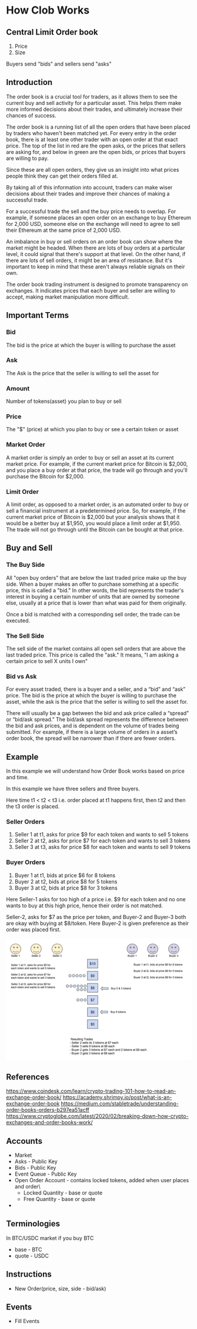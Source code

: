 # How Clob Works

## Central Limit Order book
1) Price
2) Size

Buyers send "bids" and sellers send "asks"

## Introduction
The order book is a crucial tool for traders, as it allows them to see the current buy and sell activity for a 
particular asset. This helps them make more informed decisions about their trades, and ultimately increase their 
chances of success.

The order book is a running list of all the open orders that have been placed by traders who haven't been matched yet. 
For every entry in the order book, there is at least one other trader with an open order at that exact price. The top of 
the list in red are the open asks, or the prices that sellers are asking for, and below in green are the open bids, or 
prices that buyers are willing to pay.

Since these are all open orders, they give us an insight into what prices people think they can get their orders filled at.

By taking all of this information into account, traders can make wiser decisions about their  trades and improve their 
chances of making a successful trade.

For a successful trade the sell and the buy price needs to overlap. For example, if someone places an open order on an 
exchange to buy Ethereum for 2,000 USD, someone else on the exchange will need to agree to sell their Ethereum at the 
same price of 2,000 USD.

An imbalance in buy or sell orders on an order book can show where the market might be headed. When there are lots of 
buy orders at a particular level, it could signal that there's support at that level. On the other hand, if there are 
lots of sell orders, it might be an area of resistance. But it's important to keep in mind that these aren't always 
reliable signals on their own.

The order book trading instrument is designed to promote transparency on exchanges. It indicates prices that each 
buyer and seller are willing to accept, making market manipulation more difficult.

## Important Terms
### Bid
The bid is the price at which the buyer is willing to purchase the asset

### Ask
The Ask is the price that the seller is willing to sell the asset for

### Amount  
Number of tokens(asset) you plan to buy or sell

### Price
The "$" (price) at which you plan to buy or see a certain token or asset

### Market Order
A market order is simply an order to buy or sell an asset at its current market price. For example, if the current market 
price for Bitcoin is $2,000, and you place a buy order at that price, the trade will go through and you'll purchase the 
Bitcoin for $2,000.


### Limit Order
A limit order, as opposed to a market order, is an automated order to buy or sell a financial instrument at a predetermined 
price. So, for example, if the current market price of Bitcoin is $2,000 but your analysis shows that it would be a 
better buy at $1,950, you would place a limit order at $1,950. The trade will not go through until the Bitcoin can be 
bought at that price.

## Buy and Sell

### The Buy Side
All "open buy orders" that are below the last traded price make up the buy side. When a buyer makes an offer to purchase 
something at a specific price, this is called a "bid." In other words, the bid represents the trader's interest in buying 
a certain number of units that are owned by someone else, usually at a price that is lower than what was paid for them 
originally.

Once a bid is matched with a corresponding sell order, the trade can be executed.

### The Sell Side
The sell side of the market contains all open sell orders that are above the last traded price. This price is called the 
"ask." It means, "I am asking a certain price to sell X units I own"

### Bid vs Ask
For every asset traded, there is a buyer and a seller, and a “bid” and “ask” price. The bid is the price at which the 
buyer is willing to purchase the asset, while the ask is the price that the seller is willing to sell the asset for.

There will usually be a gap between the bid and ask price called a “spread” or “bid/ask spread.” The bid/ask spread represents 
the difference between the bid and ask prices, and is dependent on the volume of trades being submitted. For example, if there 
is a large volume of orders in a asset’s order book, the spread will be narrower than if there are fewer orders.

## Example
In this example we will understand how Order Book works based on price and time.

In this example we have three sellers and three buyers. 

Here time t1 < t2 < t3 i.e. order placed at t1 happens first, then t2 and then the t3 order is placed.

### Seller Orders
1) Seller 1 at t1, asks for price $9 for each token and wants to sell 5 tokens
2) Seller 2 at t2, asks for price $7 for each token and wants to sell 3 tokens
3) Seller 3 at t3, asks for price $8 for each token and wants to sell 9 tokens

### Buyer Orders
1) Buyer 1 at t1, bids at price $6 for 8 tokens
2) Buyer 2 at t2, bids at price $8 for 5 tokens
3) Buyer 3 at t2, bids at price $8 for 3 tokens

Here Seller-1 asks for too high of a price i.e. $9 for each token and no one wants to buy at this high price, hence
their order is not matched.

Seller-2, asks for $7 as the price per token, and Buyer-2 and Buyer-3 both are okay with buying at $8/token. Here Buyer-2 is given 
preference as their order was placed first.


![Example](../images/how_clob_works.png)



## References
https://www.coindesk.com/learn/crypto-trading-101-how-to-read-an-exchange-order-book/
https://academy.shrimpy.io/post/what-is-an-exchange-order-book
https://medium.com/stabletrade/understanding-order-books-orders-b297ea51acff
https://www.cryptoglobe.com/latest/2020/02/breaking-down-how-crypto-exchanges-and-order-books-work/




## Accounts
- Market
- Asks - Public Key
- Bids - Public Key
- Event Queue - Public Key 
- Open Order Account - contains locked tokens, added when user places and order\
    - Locked Quantity - base or quote
    - Free Quantity - base or quote
- 

## Terminologies
In BTC/USDC market if you buy BTC
- base - BTC
- quote - USDC

## Instructions
- New Order(price, size, side - bid/ask)

## Events

- Fill Events



